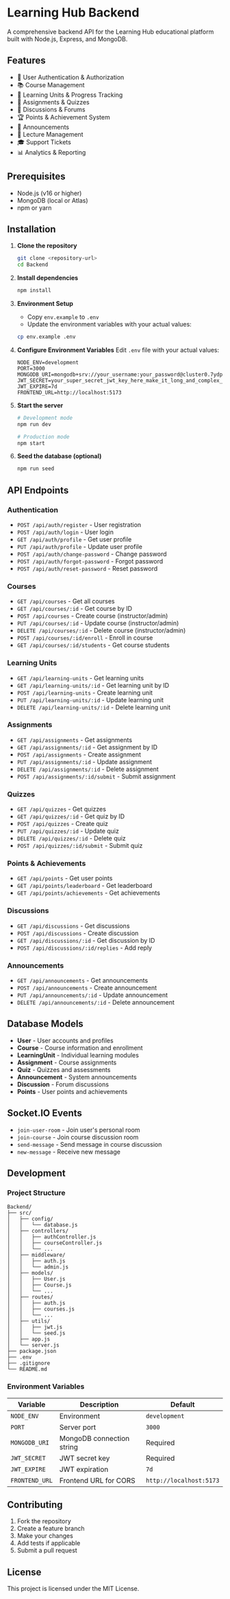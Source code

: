 # Learning Hub Backend

A comprehensive backend API for the Learning Hub educational platform built with Node.js, Express, and MongoDB.

## Features

- 🔐 User Authentication & Authorization
- 📚 Course Management
- 🎯 Learning Units & Progress Tracking
- 📝 Assignments & Quizzes
- 💬 Discussions & Forums
- 🏆 Points & Achievement System
- 📢 Announcements
- 🎥 Lecture Management
- 🎓 Support Tickets
- 📊 Analytics & Reporting

## Prerequisites

- Node.js (v16 or higher)
- MongoDB (local or Atlas)
- npm or yarn

## Installation

1. **Clone the repository**
   ```bash
   git clone <repository-url>
   cd Backend
   ```

2. **Install dependencies**
   ```bash
   npm install
   ```

3. **Environment Setup**
   - Copy `env.example` to `.env`
   - Update the environment variables with your actual values:
   ```bash
   cp env.example .env
   ```

4. **Configure Environment Variables**
   Edit `.env` file with your actual values:
   ```env
   NODE_ENV=development
   PORT=3000
   MONGODB_URI=mongodb+srv://your_username:your_password@cluster0.7ydpad4.mongodb.net/Learning_Hub
   JWT_SECRET=your_super_secret_jwt_key_here_make_it_long_and_complex_for_learning_hub
   JWT_EXPIRE=7d
   FRONTEND_URL=http://localhost:5173
   ```

5. **Start the server**
   ```bash
   # Development mode
   npm run dev
   
   # Production mode
   npm start
   ```

6. **Seed the database (optional)**
   ```bash
   npm run seed
   ```

## API Endpoints

### Authentication
- `POST /api/auth/register` - User registration
- `POST /api/auth/login` - User login
- `GET /api/auth/profile` - Get user profile
- `PUT /api/auth/profile` - Update user profile
- `POST /api/auth/change-password` - Change password
- `POST /api/auth/forgot-password` - Forgot password
- `POST /api/auth/reset-password` - Reset password

### Courses
- `GET /api/courses` - Get all courses
- `GET /api/courses/:id` - Get course by ID
- `POST /api/courses` - Create course (instructor/admin)
- `PUT /api/courses/:id` - Update course (instructor/admin)
- `DELETE /api/courses/:id` - Delete course (instructor/admin)
- `POST /api/courses/:id/enroll` - Enroll in course
- `GET /api/courses/:id/students` - Get course students

### Learning Units
- `GET /api/learning-units` - Get learning units
- `GET /api/learning-units/:id` - Get learning unit by ID
- `POST /api/learning-units` - Create learning unit
- `PUT /api/learning-units/:id` - Update learning unit
- `DELETE /api/learning-units/:id` - Delete learning unit

### Assignments
- `GET /api/assignments` - Get assignments
- `GET /api/assignments/:id` - Get assignment by ID
- `POST /api/assignments` - Create assignment
- `PUT /api/assignments/:id` - Update assignment
- `DELETE /api/assignments/:id` - Delete assignment
- `POST /api/assignments/:id/submit` - Submit assignment

### Quizzes
- `GET /api/quizzes` - Get quizzes
- `GET /api/quizzes/:id` - Get quiz by ID
- `POST /api/quizzes` - Create quiz
- `PUT /api/quizzes/:id` - Update quiz
- `DELETE /api/quizzes/:id` - Delete quiz
- `POST /api/quizzes/:id/submit` - Submit quiz

### Points & Achievements
- `GET /api/points` - Get user points
- `GET /api/points/leaderboard` - Get leaderboard
- `GET /api/points/achievements` - Get achievements

### Discussions
- `GET /api/discussions` - Get discussions
- `POST /api/discussions` - Create discussion
- `GET /api/discussions/:id` - Get discussion by ID
- `POST /api/discussions/:id/replies` - Add reply

### Announcements
- `GET /api/announcements` - Get announcements
- `POST /api/announcements` - Create announcement
- `PUT /api/announcements/:id` - Update announcement
- `DELETE /api/announcements/:id` - Delete announcement

## Database Models

- **User** - User accounts and profiles
- **Course** - Course information and enrollment
- **LearningUnit** - Individual learning modules
- **Assignment** - Course assignments
- **Quiz** - Quizzes and assessments
- **Announcement** - System announcements
- **Discussion** - Forum discussions
- **Points** - User points and achievements

## Socket.IO Events

- `join-user-room` - Join user's personal room
- `join-course` - Join course discussion room
- `send-message` - Send message in course discussion
- `new-message` - Receive new message

## Development

### Project Structure
```
Backend/
├── src/
│   ├── config/
│   │   └── database.js
│   ├── controllers/
│   │   ├── authController.js
│   │   ├── courseController.js
│   │   └── ...
│   ├── middleware/
│   │   ├── auth.js
│   │   └── admin.js
│   ├── models/
│   │   ├── User.js
│   │   ├── Course.js
│   │   └── ...
│   ├── routes/
│   │   ├── auth.js
│   │   ├── courses.js
│   │   └── ...
│   ├── utils/
│   │   ├── jwt.js
│   │   └── seed.js
│   ├── app.js
│   └── server.js
├── package.json
├── .env
├── .gitignore
└── README.md
```

### Environment Variables

| Variable | Description | Default |
|----------|-------------|---------|
| `NODE_ENV` | Environment | `development` |
| `PORT` | Server port | `3000` |
| `MONGODB_URI` | MongoDB connection string | Required |
| `JWT_SECRET` | JWT secret key | Required |
| `JWT_EXPIRE` | JWT expiration | `7d` |
| `FRONTEND_URL` | Frontend URL for CORS | `http://localhost:5173` |

## Contributing

1. Fork the repository
2. Create a feature branch
3. Make your changes
4. Add tests if applicable
5. Submit a pull request

## License

This project is licensed under the MIT License.

